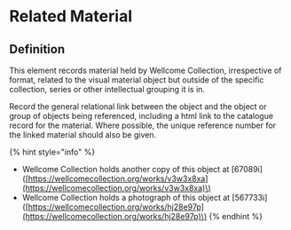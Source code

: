 # Related Material

## Definition

This element records material held by Wellcome Collection, irrespective of format, related to the visual material object but outside of the specific collection, series or other intellectual grouping it is in. 



Record the general relational link between the object and the object or group of objects being referenced, including a html link to the catalogue record for the material. Where possible, the unique reference number for the linked material should also be given. 

{% hint style="info" %}
* Wellcome Collection holds another copy of this object at \[67089i\]\([https://wellcomecollection.org/works/v3w3x8xa](https://wellcomecollection.org/works/v3w3x8xa)\)
* Wellcome Collection holds a photograph of this object at \[567733i\]\([https://wellcomecollection.org/works/hj28e97p](https://wellcomecollection.org/works/hj28e97p)\)
{% endhint %}



 

